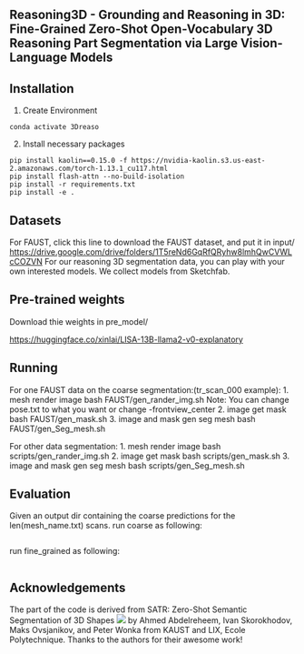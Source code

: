 ## Reasoning3D - Grounding and Reasoning in 3D: Fine-Grained Zero-Shot Open-Vocabulary 3D Reasoning Part Segmentation via Large Vision-Language Models 



## Installation

1. Create Environment
```conda create -n 3Dreason python=3.8
conda activate 3Dreaso
```

2. Install necessary packages
```pip install torch==1.13.1+cu117 torchvision==0.14.1+cu117 torchaudio==0.13.1 --extra-index-url https://download.pytorch.org/whl/cu117
pip install kaolin==0.15.0 -f https://nvidia-kaolin.s3.us-east-2.amazonaws.com/torch-1.13.1_cu117.html
pip install flash-attn --no-build-isolation
pip install -r requirements.txt
pip install -e .
```

## Datasets

For FAUST, click this line to download the FAUST dataset, and put it in input/
    https://drive.google.com/drive/folders/1T5reNd6GqRfQRyhw8lmhQwCVWLcCOZVN
For our reasoning 3D segmentation data, you can play with your own interested models. We collect models from Sketchfab. 


## Pre-trained weights

Download thie weights in pre_model/

https://huggingface.co/xinlai/LISA-13B-llama2-v0-explanatory


## Running

For one FAUST data on the coarse segmentation:(tr_scan_000 example):
    1. mesh render image
    bash FAUST/gen_rander_img.sh
    Note: You can change pose.txt to what you want or change -frontview_center
    2. image get mask
    bash FAUST/gen_mask.sh
    3. image and mask gen seg mesh
    bash FAUST/gen_Seg_mesh.sh

For other data segmentation:
    1. mesh render image
    bash scripts/gen_rander_img.sh
    2. image get mask
    bash scripts/gen_mask.sh
    3. image and mask gen seg mesh
    bash scripts/gen_Seg_mesh.sh

## Evaluation

Given an output dir containing the coarse predictions for the len(mesh_name.txt) scans.
run coarse as following:
```python evaluate.py -output_dir outputs/ -mesh_name input/FAUST/mesh_name.txt
```

run fine_grained as following:
```python evaluate.py -fine_grained -output_dir outputs/ -mesh_name input/FAUST/mesh_name.txt
```


## Acknowledgements
The part of the code is derived from SATR: Zero-Shot Semantic Segmentation of 3D Shapes <a href='https://github.com/Samir55/SATR'><img src='https://img.shields.io/badge/Project-Page-Green'></a> by Ahmed Abdelreheem, Ivan Skorokhodov, Maks Ovsjanikov, and Peter Wonka
from KAUST and LIX, Ecole Polytechnique. Thanks to the authors for their awesome work!


